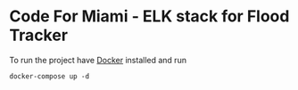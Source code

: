 # Code For Miami - ELK stack for Flood Tracker

To run the project have [Docker](https://www.docker.com/get-started) installed and run

```
docker-compose up -d
```

